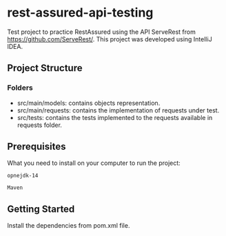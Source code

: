 # rest-assured-api-testing

Test project to practice RestAssured using the API ServeRest from https://github.com/ServeRest/. This project was developed using IntelliJ IDEA.

## Project Structure

### Folders

* src/main/models: contains objects representation.
* src/main/requests: contains the implementation of requests under test.
* src/tests: contains the tests implemented to the requests available in requests folder.

## Prerequisites

What you need to install on your computer to run the project:

```
opnejdk-14
```

```
Maven
```

## Getting Started

Install the dependencies from pom.xml file.
